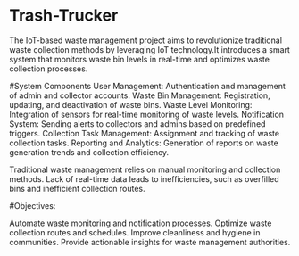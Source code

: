 # Trash-Trucker
The IoT-based waste management project aims to revolutionize traditional waste collection methods by leveraging IoT technology.It introduces a smart system that monitors waste bin levels in real-time and optimizes waste collection processes.

#System Components
User Management: Authentication and management of admin and collector accounts.
Waste Bin Management: Registration, updating, and deactivation of waste bins.
Waste Level Monitoring: Integration of sensors for real-time monitoring of waste levels.
Notification System: Sending alerts to collectors and admins based on predefined triggers.
Collection Task Management: Assignment and tracking of waste collection tasks.
Reporting and Analytics: Generation of reports on waste generation trends and collection efficiency.

Traditional waste management relies on manual monitoring and collection methods.
Lack of real-time data leads to inefficiencies, such as overfilled bins and inefficient collection routes.

#Objectives:

Automate waste monitoring and notification processes.
Optimize waste collection routes and schedules.
Improve cleanliness and hygiene in communities.
Provide actionable insights for waste management authorities.
